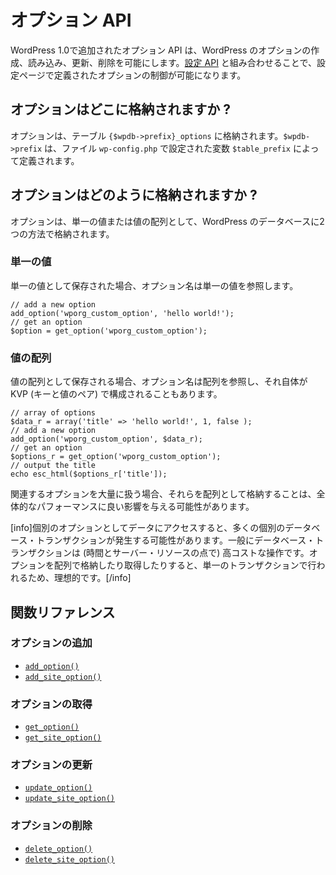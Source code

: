 <!--
# Options API
-->

# オプション API

<!--
The Options API, added in WordPress 1.0, allows creating, reading, updating and deleting of WordPress options. In combination with the [Settings API](https://developer.wordpress.org/plugins/settings/settings-api/) it allows controlling of options defined in settings pages.
-->

WordPress 1.0で追加されたオプション API は、WordPress のオプションの作成、読み込み、更新、削除を可能にします。[設定 API](https://ja.wordpress.org/team/handbook/plugin-development/settings/settings-api/) と組み合わせることで、設定ページで定義されたオプションの制御が可能になります。

<!--
## Where Options are Stored?
-->

## オプションはどこに格納されますか ?

<!--
Options are stored in the `{$wpdb->prefix}_options` table. `$wpdb->prefix` is defined by the `$table_prefix` variable set in the `wp-config.php` file.
-->

オプションは、テーブル `{$wpdb->prefix}_options` に格納されます。`$wpdb->prefix` は、ファイル `wp-config.php` で設定された変数 `$table_prefix` によって定義されます。

<!--
## How Options are Stored?
-->

## オプションはどのように格納されますか ?

<!--
Options may be stored in the WordPress database in one of two ways: as a single value or as an array of values.
-->

オプションは、単一の値または値の配列として、WordPress のデータベースに2つの方法で格納されます。

<!--
### Single Value
-->

### 単一の値

<!--
When saved as a single value, the option name refers to a single value.
-->

単一の値として保存された場合、オプション名は単一の値を参照します。

```
// add a new option
add_option('wporg_custom_option', 'hello world!');
// get an option
$option = get_option('wporg_custom_option');
```

<!--
### Array of Values
-->

### 値の配列

<!--
When saved as an array of values, the option name refers to an array, which itself may be comprised key/value pairs.
-->

値の配列として保存される場合、オプション名は配列を参照し、それ自体が KVP (キーと値のペア) で構成されることもあります。

```
// array of options
$data_r = array('title' => 'hello world!', 1, false );
// add a new option
add_option('wporg_custom_option', $data_r);
// get an option
$options_r = get_option('wporg_custom_option');
// output the title
echo esc_html($options_r['title']);
```

<!--
If you are working with a large number of related options, storing them as an array can have a positive impact on overall performance.
-->

関連するオプションを大量に扱う場合、それらを配列として格納することは、全体的なパフォーマンスに良い影響を与える可能性があります。

<!--
[info]Accessing data as individual options may result in many individual database transactions, and as a rule, database transactions are expensive operations (in terms of time and server resources). When you store or retrieve an array of options, it happens in a single transaction, which is ideal.[/info]
-->

[info]個別のオプションとしてデータにアクセスすると、多くの個別のデータベース・トランザクションが発生する可能性があります。一般にデータベース・トランザクションは (時間とサーバー・リソースの点で) 高コストな操作です。オプションを配列で格納したり取得したりすると、単一のトランザクションで行われるため、理想的です。[/info]

<!--
## Function Reference
-->

## 関数リファレンス

<!--
### Add Option
-->

### オプションの追加

<!--
- [`add_option()`](https://developer.wordpress.org/reference/functions/add_option/)
- [`add_site_option()`](https://developer.wordpress.org/reference/functions/add_site_option/)
-->

- [`add_option()`](https://developer.wordpress.org/reference/functions/add_option/)
- [`add_site_option()`](https://developer.wordpress.org/reference/functions/add_site_option/)

<!--
### Get Option
-->

### オプションの取得

<!--
- [`get_option()`](https://developer.wordpress.org/reference/functions/get_option/)
- [`get_site_option()`](https://developer.wordpress.org/reference/functions/get_site_option/)
-->

- [`get_option()`](https://developer.wordpress.org/reference/functions/get_option/)
- [`get_site_option()`](https://developer.wordpress.org/reference/functions/get_site_option/)

<!--
### Update Option
-->

### オプションの更新

<!--
- [`update_option()`](https://developer.wordpress.org/reference/functions/update_option/)
- [`update_site_option()`](https://developer.wordpress.org/reference/functions/update_site_option/)
-->

- [`update_option()`](https://developer.wordpress.org/reference/functions/update_option/)
- [`update_site_option()`](https://developer.wordpress.org/reference/functions/update_site_option/)

<!--
### Delete Option
-->

### オプションの削除

<!--
- [`delete_option()`](https://developer.wordpress.org/reference/functions/delete_option/)
- [`delete_site_option()`](https://developer.wordpress.org/reference/functions/delete_site_option/)
-->

- [`delete_option()`](https://developer.wordpress.org/reference/functions/delete_option/)
- [`delete_site_option()`](https://developer.wordpress.org/reference/functions/delete_site_option/)
